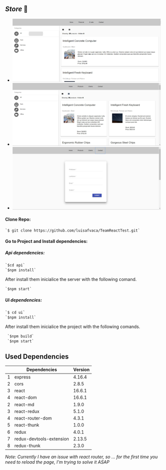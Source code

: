 ## *Store* 🏪


- ![Alt text](./ui/project.JPG?raw=true "Title")
- ![Alt text](./ui/blocks.JPG?raw=true "Title")
- ![Alt text](./ui/form.JPG?raw=true "Title")

#### Clone Repo:
    `$ git clone https://github.com/luisafvaca/TeamReactTest.git` 

#### Go to Project and Install dependencies:
##### Api dependencies:
    `$cd api`
    `$npm install`

After install them inicialice the server with the following comand.

    `$npm start`

##### Ui dependencies:
    `$ cd ui`
    `$npm install`

After install them inicialice the project with the following comands.

     `$npm build`
     `$npm start`

## Used Dependencies

|             | Dependencies | Version |
| ----------- | -----------  | ------- |
| 1           | express      |  4.16.4 |
| 2           | cors         |  2.8.5  |
| 3           | react        |  16.6.1 |
| 4           | react-dom    |  16.6.1 |
| 2           | react-md     |  1.9.0  |
| 3           | react-redux  |  5.1.0  |
| 4           | react-router-dom | 4.3.1 |
| 5           | react-thunk  | 1.0.0   |
| 6           | redux        | 4.0.1   |
| 7           | redux-devtools-extension | 2.13.5 |
| 8           | redux-thunk  | 2.3.0    |

 *Note: Currently I have an issue with react router, so ... for the first time you need to reload the page, I'm trying to solve it ASAP*


